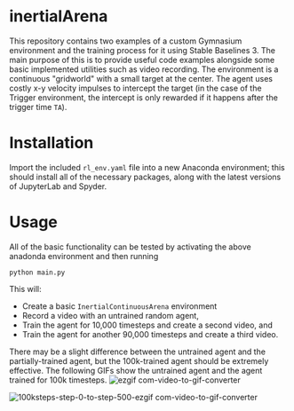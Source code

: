 # inertialArena

This repository contains two examples of a custom Gymnasium environment and the training process for it using Stable Baselines 3. 
The main purpose of this is to provide useful code examples alongside some basic implemented utilities such as video recording.
The environment is a continuous "gridworld" with a small target at the center. 
The agent uses costly x-y velocity impulses to intercept the target (in the case of the Trigger environment, the intercept is only rewarded if it happens after the trigger time `TA`).

# Installation
Import the included `rl_env.yaml` file into a new Anaconda environment; this should install all of the necessary packages, along with the latest versions of JupyterLab and Spyder.

# Usage
All of the basic functionality can be tested by activating the above anadonda environment and then running
```
python main.py
```
This will:
- Create a basic `InertialContinuousArena` environment
- Record a video with an untrained random agent,
- Train the agent for 10,000 timesteps and create a second video, and
- Train the agent for another 90,000 timesteps and create a third video.

There may be a slight difference between the untrained agent and the partially-trained agent, but the 100k-trained agent should be extremely effective.
The following GIFs show the untrained agent and the agent trained for 100k timesteps.
![ezgif com-video-to-gif-converter](https://github.com/user-attachments/assets/7512642f-c76b-4059-970a-d3b0d35a43a6)

![100ksteps-step-0-to-step-500-ezgif com-video-to-gif-converter](https://github.com/user-attachments/assets/7d188268-2a63-4ee3-81e9-99cbffd90485)



